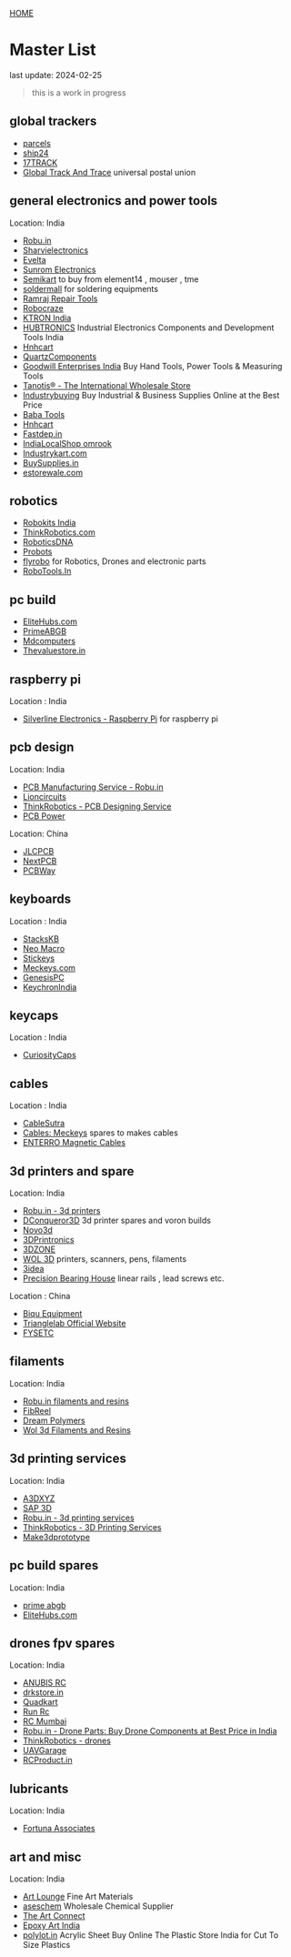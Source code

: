 [HOME](/)

# Master List 
last update: 2024-02-25
> this is a work in progress

## global trackers
- [parcels](https://parcelsapp.com/en/)
- [ship24](https://www.ship24.com/)
- [17TRACK](https://www.17track.net/en)
- [Global Track And Trace](https://globaltracktrace.ptc.post/gtt.web/) universal postal union

## general electronics and power tools
Location: India

- [Robu.in](https://robu.in/)  
- [Sharvielectronics](https://sharvielectronics.com/)  
- [Evelta](https://evelta.com/)  
- [Sunrom Electronics](https://www.sunrom.com/)  
- [Semikart](https://www.semikart.com/)  to buy from element14 , mouser , tme
- [soldermall](https://www.soldermall.com/)  for soldering equipments
- [Ramraj Repair Tools](https://ramrajrepairtools.com/)
- [Robocraze](https://robocraze.com/)  
- [KTRON India](https://www.ktron.in/)  
- [HUBTRONICS](https://hubtronics.in/index.php?route=common/home) Industrial Electronics Components and Development Tools India
- [Hnhcart](https://www.hnhcart.com/)  
- [QuartzComponents](https://quartzcomponents.com/)  
- [Goodwill Enterprises India](https://www.goodwill.in/)  Buy Hand Tools, Power Tools & Measuring Tools
- [Tanotis® - The International Wholesale Store](https://www.tanotis.com/)  
- [Industrybuying](https://www.industrybuying.com/)  Buy Industrial & Business Supplies Online at the Best Price
- [Baba Tools](https://www.babaocamachine.com/)  
- [Hnhcart](https://www.hnhcart.com/)  
- [Fastdep.in](https://www.fastdep.in/)  
- [IndiaLocalShop omrook](https://omrook.com/)  
- [Industrykart.com](https://www.industrykart.com/hardware.html) 
- [BuySupplies.in](https://buysupplies.in/)  
- [estorewale.com](https://estorewale.com/)  

## robotics 
- [Robokits India](https://robokits.co.in/)  
- [ThinkRobotics.com](https://thinkrobotics.com/)  
- [RoboticsDNA](https://roboticsdna.in/)  
- [Probots](https://probots.co.in/)  
- [flyrobo](https://www.flyrobo.in/)  for Robotics, Drones and electronic parts
- [RoboTools.In](https://robotools.in/)  

## pc build
- [EliteHubs.com](https://elitehubs.com/)  
- [PrimeABGB](https://www.primeabgb.com/)  
- [Mdcomputers](https://mdcomputers.in/) 
- [Thevaluestore.in](https://www.thevaluestore.in/)  

## raspberry pi
Location : India
- [Silverline Electronics - Raspberry Pi](https://www.silverlineelectronics.in/)  for raspberry pi 

## pcb design 
Location: India

- [PCB Manufacturing Service - Robu.in](https://robu.in/product/online-pcb-manufacturing-service/) 
- [Lioncircuits](https://www.lioncircuits.com/)  
- [ThinkRobotics - PCB Designing Service](https://thinkrobotics.com/pages/pcb)  
- [PCB Power](https://www.pcbpower.com/)  

Location: China
- [JLCPCB](https://jlcpcb.com/)  
- [NextPCB](https://www.nextpcb.com/)  
- [PCBWay](https://www.pcbway.com/about.html)

## keyboards 
Location : India

- [StacksKB](https://stackskb.com/)  
- [Neo Macro](https://neomacro.in/)  
- [Stickeys](https://stickeys.in/) 
- [Meckeys.com](https://www.meckeys.com/)  
- [GenesisPC](https://www.genesispc.in/)  
- [KeychronIndia](https://keychron.in/)

## keycaps 
Location : India
- [CuriosityCaps](https://curiositycaps.in/)  

## cables 
Location : India
- [CableSutra](https://cablesutra.shop/)
- [Cables: Meckeys](https://www.meckeys.com/category/accessories/cables/?filter_stock_status=instock)  spares to makes cables
- [ENTERRO Magnetic Cables](https://enterro.in/collections/frontpage)  

## 3d printers and spare 
Location: India

- [Robu.in - 3d printers](https://robu.in/product-category/3d-printer-parts/full-3d-printer-kit/)  
- [DConqueror3D](https://dc3d.in/)  3d printer spares and voron builds
- [Novo3d](https://novo3d.in/)  
- [3DPrintronics](https://www.3dprintronics.com/) 
- [3DZONE](https://3dzone.in/)  
- [WOL 3D](https://worldoflilliputs.com/products/)  printers, scanners, pens, filaments
- [3idea](https://www.3idea.in/)
- [Precision Bearing House](https://www.pbh.in/)  linear rails , lead screws etc.

Location : China 
- [Biqu Equipment](https://biqu.equipment/)  
- [Trianglelab Official Website](https://trianglelab.net/)  
- [FYSETC](https://www.fysetc.com/)  

##  filaments
Location: India

- [Robu.in filaments and resins](https://robu.in/product-category/3d-printer-parts/filaments/)  
- [FibReel](https://www.fibreel.com/)  
- [Dream Polymers](https://www.dreampolymers.com/)  
- [Wol 3d Filaments and Resins](https://worldoflilliputs.com/filaments-resin-categories/)  

## 3d printing services 
Location: India

- [A3DXYZ](https://a3dxyz.com/)  
- [SAP 3D](https://sap3d.com/)  
- [Robu.in - 3d printing services](https://robu.in/product-category/3d-printer-parts/3d-printing-service/)
- [ThinkRobotics - 3D Printing Services](https://thinkrobotics.com/pages/3d-printing-services)  
- [Make3dprototype](https://make3dprototype.in/get-quote/)  

## pc build spares
Location: India

- [prime abgb](https://www.primeabgb.com/)  
- [EliteHubs.com](https://elitehubs.com/)

## drones fpv spares
Location: India

- [ANUBIS RC](https://anubisrc.com/)  
- [drkstore.in](https://www.drkstore.in/)  
- [Quadkart](https://www.quadkart.in/)
- [Run Rc](https://runrc.in/)    
- [RC Mumbai](https://rcmumbai.com/)  
- [Robu.in - Drone Parts: Buy Drone Components at Best Price in India](https://robu.in/product-category/drone-parts/)  
- [ThinkRobotics - drones](https://thinkrobotics.com/collections/buy-drones-and-drone-accessories-online)  
- [UAVGarage](https://uavgarage.com/)  
- [RCProduct.in](https://www.rcproduct.in/)  

## lubricants
Location: India

- [Fortuna Associates](https://www.greaselubricant.in/shop/)  

## art and misc
Location: India

- [Art Lounge](https://www.artlounge.in/)  Fine Art Materials
- [aseschem](https://ases.in/) Wholesale Chemical Supplier
- [The Art Connect](https://www.theartconnect.in/)  
- [Epoxy Art India](https://www.epoxyartindia.com/)  
- [polylot.in](https://polylot.in/acrylic-polycarbonate-sheet/) Acrylic Sheet Buy Online The Plastic Store India for Cut To Size Plastics